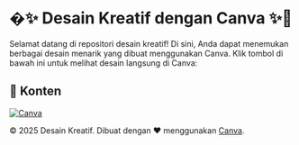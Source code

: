 # �✨ Desain Kreatif dengan Canva ✨🎨

Selamat datang di repositori desain kreatif! Di sini, Anda dapat menemukan berbagai desain menarik yang dibuat menggunakan Canva. Klik tombol di bawah ini untuk melihat desain langsung di Canva:

## 📂 Konten
[![Canva](https://img.shields.io/badge/Canva-%2300C4CC.svg?style=for-the-badge&logo=Canva&logoColor=white)](https://www.canva.com/design/DAGfG54Z0jc/dXxBWoUwuc25xrj4WP4j5w/edit?utm_content=DAGfG54Z0jc&utm_campaign=designshare&utm_medium=link2&utm_source=sharebutton)

© 2025 Desain Kreatif. Dibuat dengan ❤️ menggunakan [Canva](https://www.canva.com).
